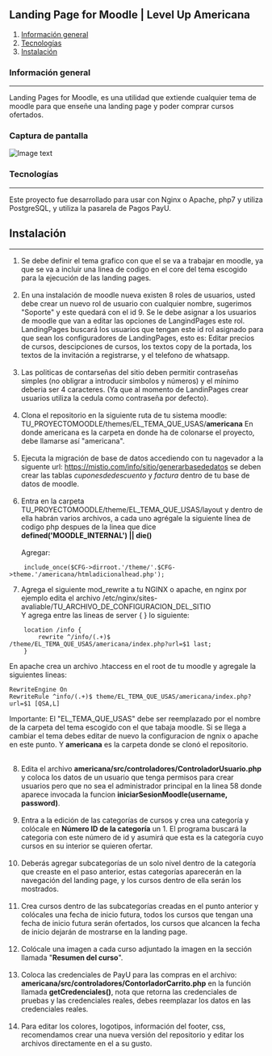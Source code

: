 ## Landing Page for Moodle | Level Up Americana
1. [Información general](#informacion-general)
2. [Tecnologías](#tecnologías)
3. [Instalación](#instalación)
### Información general
***
Landing Pages for Moodle, es una utilidad que extiende cualquier tema de moodle para que enseñe una landing page y poder comprar cursos ofertados.
### Captura de pantalla
![Image text](https://cec.americana.edu.co/theme/moove/americana/src/vistas/img/readmeimage.png)
### Tecnologías
***
Este proyecto fue desarrollado para usar con Nginx o Apache, php7 y utiliza PostgreSQL, y utiliza la pasarela de Pagos PayU.

## Instalación
***
1) Se debe definir el tema grafico con que el se va a trabajar en moodle, ya que se va a incluir una linea de codigo en el core del tema escogido para la ejecución de las landing pages.<br><br>
2) En una instalación de moodle nueva existen 8 roles de usuarios, usted debe crear un nuevo rol de usuario con cualquier nombre, sugerimos "Soporte" y este quedará con el id 9. Se le debe asignar a los usuarios de moodle que van a editar las opciones de LangindPages este rol. LandingPages buscará los usuarios que tengan este id rol asignado para que sean los configuradores de LandingPages, esto es: Editar precios de cursos, descipciones de cursos, los textos copy de la portada, los textos de la invitación a registrarse, y el telefono de whatsapp.<br><br>
3) Las politicas de contarseñas del sitio deben permitir contraseñas simples (no obligrar a introducir simbolos y números) y el mínimo deberia ser 4 caracteres. (Ya que al momento de LandinPages crear usuarios utiliza la cedula como contraseña por defecto).<br><br>
4) Clona el repositorio en la siguiente ruta de tu sistema moodle: TU_PROYECTOMOODLE/themes/EL_TEMA_QUE_USAS/**americana**  En donde americana es la carpeta en donde ha de colonarse el proyecto, debe llamarse así "americana".<br><br>
5) Ejecuta la migración de base de datos accediendo con tu nagevador a la siguente url: https://mistio.com/info/sitio/generarbasededatos  se deben crear las tablas *cuponesdedescuento* y *factura* dentro de tu base de datos de moodle.<br><br>
6) Entra en la carpeta TU_PROYECTOMOODLE/theme/EL_TEMA_QUE_USAS/layout y dentro de ella habrán varios archivos, a cada uno agrégale la siguiente línea de codigo php despues de la linea que dice **defined('MOODLE_INTERNAL') || die()** <br><br>
Agregar:<br>
```
	include_once($CFG->dirroot.'/theme/'.$CFG->theme.'/americana/htmladicionalhead.php');
```
7) Agrega el siguiente mod_rewrite a tu NGINX o apache, en nginx por ejemplo edita el archivo /etc/nginx/sites-avaliable/TU_ARCHIVO_DE_CONFIGURACION_DEL_SITIO<br>
Y agrega entre las lineas de server { }  lo siguiente:

```
	location /info {
  		rewrite ^/info/(.+)$ /theme/EL_TEMA_QUE_USAS/americana/index.php?url=$1 last;
	}
```
En apache crea un archivo .htaccess en el root de tu moodle y agregale la siguientes lineas:
```
RewriteEngine On
RewriteRule ^info/(.+)$ theme/EL_TEMA_QUE_USAS/americana/index.php?url=$1 [QSA,L]
```
Importante: El "EL_TEMA_QUE_USAS" debe ser reemplazado por el nombre de la carpeta del tema escogido con el que tabaja moodle. Si se llega a cambiar el tema debes editar de nuevo la configuracion de ngnix o apache en este punto. Y **americana** es la carpeta donde se clonó el repositorio.<br><br>

8) Edita el archivo **americana/src/controladores/ControladorUsuario.php** y coloca los datos de un usuario que tenga permisos para crear usuarios pero que no sea el administrador principal en la linea 58 donde aparece invocada la funcion **iniciarSesionMoodle(username, password)**. <br><br>
9) Entra a la edición de las categorías de cursos y crea una categoría y colócale en **Número ID de la categoría** un 1. El programa buscará la categoria con este número de id y asumirá que esta es la categoría cuyo cursos en su interior se quieren ofertar.<br><br>
10) Deberás agregar subcategorías de un solo nivel dentro de la categoría que creaste en el paso anterior, estas categorías aparecerán en la navegación del landing page, y los cursos dentro de ella serán los mostrados.<br><br>
11) Crea cursos dentro de las subcategorías creadas en el punto anterior y colócales una fecha de inicio futura, todos los cursos que tengan una fecha de inicio futura serán ofertados, los cursos que alcancen la fecha de inicio dejarán de mostrarse en la landing page.<br><br>
12) Colócale una imagen a cada curso adjuntado la imagen en la sección llamada "**Resumen del curso**".<br><br>
13) Coloca las credenciales de PayU para las compras en el archivo: **americana/src/controladores/ContorladorCarrito.php** en la función llamada **getCredenciales()**, nota que retorna las credenciales de pruebas y las credenciales reales, debes reemplazar los datos en las credenciales reales.<br><br>
14) Para editar los colores, logotipos, información del footer, css, recomendamos crear una nueva versión del repositorio y editar los archivos directamente en el a su gusto.<br><br>

